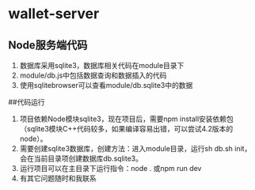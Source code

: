 # wallet-server
## Node服务端代码
1. 数据库采用sqlite3，数据库相关代码在module目录下
2. module/db.js中包括数据查询和数据插入的代码
3. 使用sqlitebrowser可以查看module/db.sqlite3中的数据

##代码运行
1. 项目依赖Node模块sqlite3，现在项目后，需要npm install安装依赖包（sqlite3模块C++代码较多，如果编译容易出错，可以尝试4.2版本的node）。
2. 需要创建sqlite3数据库，创建方法：进入module目录，运行sh db.sh init，会在当前目录项创建数据库db.sqlite3。
3. 运行项目可以在主目录下运行指令：node . 或npm run dev
4. 有其它问题随时和我联系